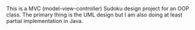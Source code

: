 This is a MVC (model-view-controller) Sudoku design project for an OOP class. The primary thing is the UML design but I am also doing at least partial implementation in Java.
